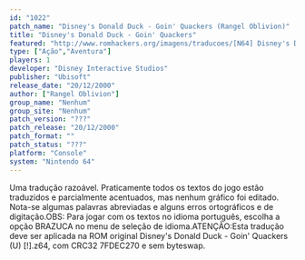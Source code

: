 ```yaml
---
id: "1022"
patch_name: "Disney's Donald Duck - Goin' Quackers (Rangel Oblivion)"
title: "Disney's Donald Duck - Goin' Quackers"
featured: "http://www.romhackers.org/imagens/traducoes/[N64] Disney's Donald Duck - Goin' Quackers - Rangel Oblivion - 1.jpg"
type: ["Ação","Aventura"]
players: 1
developer: "Disney Interactive Studios"
publisher: "Ubisoft"
release_date: "20/12/2000"
author: ["Rangel Oblivion"]
group_name: "Nenhum"
group_site: "Nenhum"
patch_version: "???"
patch_release: "20/12/2000"
patch_format: ""
patch_status: "???"
platform: "Console"
system: "Nintendo 64"
---
```


Uma tradução razoável. Praticamente todos os textos do jogo estão traduzidos e parcialmente acentuados, mas nenhum gráfico foi editado. Nota-se algumas palavras abreviadas e alguns erros ortográficos e de digitação.OBS: Para jogar com os textos no idioma português, escolha a opção BRAZUCA no menu de seleção de idioma.ATENÇÃO:Esta tradução deve ser aplicada na ROM original Disney's Donald Duck - Goin' Quackers (U) [!].z64, com CRC32 7FDEC270 e sem byteswap.